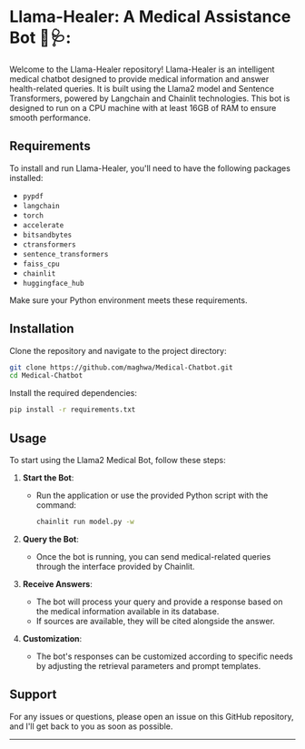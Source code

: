 # Llama-Healer: A Medical Assistance Bot 🤖🩺:

Welcome to the Llama-Healer repository! Llama-Healer is an intelligent medical chatbot designed to provide medical information and answer health-related queries. It is built using the Llama2 model and Sentence Transformers, powered by Langchain and Chainlit technologies. This bot is designed to run on a CPU machine with at least 16GB of RAM to ensure smooth performance.

## Requirements

To install and run Llama-Healer, you'll need to have the following packages installed:

- `pypdf`
- `langchain`
- `torch`
- `accelerate`
- `bitsandbytes`
- `ctransformers`
- `sentence_transformers`
- `faiss_cpu`
- `chainlit`
- `huggingface_hub`

Make sure your Python environment meets these requirements.

## Installation

Clone the repository and navigate to the project directory:

```bash
git clone https://github.com/maghwa/Medical-Chatbot.git
cd Medical-Chatbot
```

Install the required dependencies:

```bash
pip install -r requirements.txt
```

## Usage

To start using the Llama2 Medical Bot, follow these steps:

1. **Start the Bot**:
   - Run the application or use the provided Python script with the command:
     ```bash
     chainlit run model.py -w
     ```

2. **Query the Bot**:
   - Once the bot is running, you can send medical-related queries through the interface provided by Chainlit.

3. **Receive Answers**:
   - The bot will process your query and provide a response based on the medical information available in its database.
   - If sources are available, they will be cited alongside the answer.

4. **Customization**:
   - The bot's responses can be customized according to specific needs by adjusting the retrieval parameters and prompt templates.

## Support

For any issues or questions, please open an issue on this GitHub repository, and I'll get back to you as soon as possible.


---
